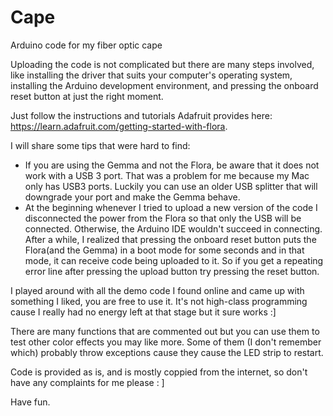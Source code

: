 # Cape
Arduino code for my fiber optic cape

Uploading the code is not complicated but there are many steps involved, like installing the driver that suits your computer's operating system, installing the Arduino development environment, and pressing the onboard reset button at just the right moment.

Just follow the instructions and tutorials Adafruit provides here: https://learn.adafruit.com/getting-started-with-flora.

I will share some tips that were hard to find: 

* If you are using the Gemma and not the Flora, be aware that it does not work with a USB 3 port. That was a problem for me because my Mac only has USB3 ports. Luckily you can use an older USB splitter that will downgrade your port and make the Gemma behave. 
* At the beginning whenever I tried to upload a new version of the code I disconnected the power from the Flora so that only the USB will be connected. Otherwise, the Arduino IDE wouldn't succeed in connecting. After a while, I realized that pressing the onboard reset button puts the Flora(and the Gemma) in a boot mode for some seconds and in that mode, it can receive code being uploaded to it. So if you get a repeating error line after pressing the upload button try pressing the reset button.

I played around with all the demo code I found online and came up with something I liked, you are free to use it. It's not high-class programming cause I really had no energy left at that stage but it sure works :]

There are many functions that are commented out but you can use them to test other color effects you may like more. Some of them (I don't remember which) probably throw exceptions cause they cause the LED strip to restart. 

Code is provided as is, and is mostly coppied from the internet, so don't have any complaints for me please : ] 

Have fun.
